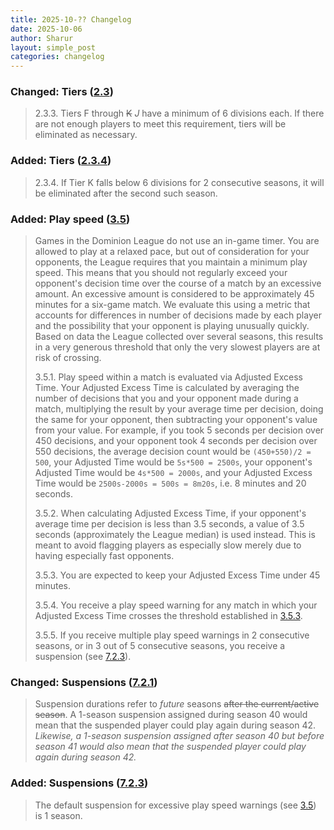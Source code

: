 ```yaml
---
title: 2025-10-?? Changelog
date: 2025-10-06
author: Sharur
layout: simple_post
categories: changelog
---
```

### Changed: Tiers ([2.3](/rules#2.3))

> 2.3.3. Tiers F through ~~K~~ *J* have a minimum of 6 divisions each. If there are not enough players to meet this requirement, tiers will be eliminated as necessary.

### Added: Tiers ([2.3.4](/rules#2.3.4))

> 2.3.4. If Tier K falls below 6 divisions for 2 consecutive seasons, it will be eliminated after the second such season.

### Added: Play speed ([3.5](/rules#3.5))

> Games in the Dominion League do not use an in-game timer. You are allowed to play at a relaxed pace, but out of consideration for your opponents, the League requires that you maintain a minimum play speed. This means that you should not regularly exceed your opponent's decision time over the course of a match by an excessive amount. An excessive amount is considered to be approximately 45 minutes for a six-game match. We evaluate this using a metric that accounts for differences in number of decisions made by each player and the possibility that your opponent is playing unusually quickly. Based on data the League collected over several seasons, this results in a very generous threshold that only the very slowest players are at risk of crossing.
> 
> 3.5.1. Play speed within a match is evaluated via Adjusted Excess Time. Your Adjusted Excess Time is calculated by averaging the number of decisions that you and your opponent made during a match, multiplying the result by your average time per decision, doing the same for your opponent, then subtracting your opponent's value from your value. For example, if you took 5 seconds per decision over 450 decisions, and your opponent took 4 seconds per decision over 550 decisions, the average decision count would be `(450+550)/2 = 500`, your Adjusted Time would be `5s*500 = 2500s`, your opponent's Adjusted Time would be `4s*500 = 2000s`, and your Adjusted Excess Time would be `2500s-2000s = 500s = 8m20s`, i.e. 8 minutes and 20 seconds.
>
> 3.5.2. When calculating Adjusted Excess Time, if your opponent's average time per decision is less than 3.5 seconds, a value of 3.5 seconds (approximately the League median) is used instead. This is meant to avoid flagging players as especially slow merely due to having especially fast opponents.
>
> 3.5.3. You are expected to keep your Adjusted Excess Time under 45 minutes.
>
> 3.5.4. You receive a play speed warning for any match in which your Adjusted Excess Time crosses the threshold established in [3.5.3](/rules#3.5.3).
>
> 3.5.5. If you receive multiple play speed warnings in 2 consecutive seasons, or in 3 out of 5 consecutive seasons, you receive a suspension (see [7.2.3](/rules#7.2.3)).

### Changed: Suspensions ([7.2.1](/rules#7.2.1))

> Suspension durations refer to *future* seasons ~~after the current/active season~~. A 1-season suspension assigned during season 40 would mean that the suspended player could play again during season 42. *Likewise, a 1-season suspension assigned after season 40 but before season 41 would also mean that the suspended player could play again during season 42.*

### Added: Suspensions ([7.2.3](/rules#7.2.3))

> The default suspension for excessive play speed warnings (see [3.5](/rules#3.5)) is 1 season.